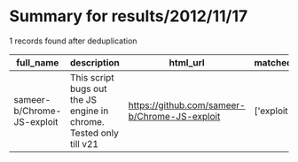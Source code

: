 
# Summary for results/2012/11/17
    
1 records found after deduplication

| full_name | description | html_url | matched_list | matched_count | pushed_at | size | stargazers_count | language | forks_count |
|----------------------------|--------------------------------------------------------------------|-----------------------------------------------|----------------|-----------------|---------------------------|--------|--------------------|------------|---------------|
| sameer-b/Chrome-JS-exploit | This script bugs out the JS engine in chrome. Tested only till v21 | https://github.com/sameer-b/Chrome-JS-exploit | ['exploit'] | 1 | 2012-11-17 05:41:03+00:00 | 104 | 1 | nan | 1 |
